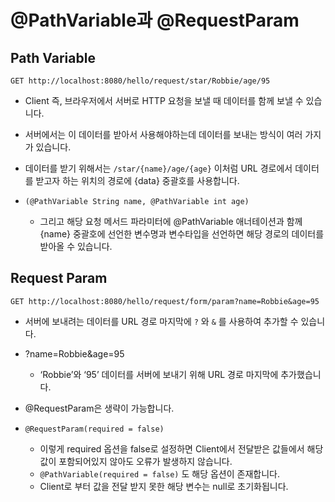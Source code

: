 # @PathVariable과 @RequestParam

## **Path Variable**

```url
GET http://localhost:8080/hello/request/star/Robbie/age/95
```

- Client 즉, 브라우저에서 서버로 HTTP 요청을 보낼 때 데이터를 함께 보낼 수 있습니다.
- 서버에서는 이 데이터를 받아서 사용해야하는데 데이터를 보내는 방식이 여러 가지가 있습니다.

- 데이터를 받기 위해서는 `/star/{name}/age/{age}`  이처럼 URL 경로에서 데이터를 받고자 하는 위치의 경로에 {data} 중괄호를 사용합니다.
- `(@PathVariable String name, @PathVariable int age)`
  - 그리고 해당 요청 메서드 파라미터에 @PathVariable 애너테이션과 함께 {name} 중괄호에 선언한 변수명과 변수타입을 선언하면 해당 경로의 데이터를 받아올 수 있습니다.

## **Request Param**

```url
GET http://localhost:8080/hello/request/form/param?name=Robbie&age=95
```

- 서버에 보내려는 데이터를 URL 경로 마지막에 `?` 와 `&` 를 사용하여 추가할 수 있습니다.
- ?name=Robbie&age=95
  - ‘Robbie’와 ‘95’ 데이터를 서버에 보내기 위해 URL 경로 마지막에 추가했습니다.

- @RequestParam은 생략이 가능합니다.
- `@RequestParam(required = false)`
  - 이렇게 required 옵션을 false로 설정하면 Client에서 전달받은 값들에서 해당 값이 포함되어있지 않아도 오류가 발생하지 않습니다.
  - `@PathVariable(required = false)` 도 해당 옵션이 존재합니다.
  - Client로 부터 값을 전달 받지 못한 해당 변수는 null로 초기화됩니다.
